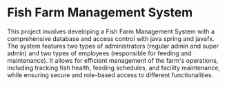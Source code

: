 # Fish Farm Management System
This project involves developing a Fish Farm Management System with a comprehensive database and access control with java spring and javafx. The system features two types of administrators (regular admin and super admin) and two types of employees (responsible for feeding and maintenance). It allows for efficient management of the farm's operations, including tracking fish health, feeding schedules, and facility maintenance, while ensuring secure and role-based access to different functionalities.
